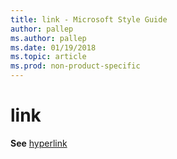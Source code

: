 ```yaml
---
title: link - Microsoft Style Guide
author: pallep
ms.author: pallep
ms.date: 01/19/2018
ms.topic: article
ms.prod: non-product-specific
---
```


# link

**See** [hyperlink](/style-guide/a-z-word-list-term-collections/h/hyperlink)

